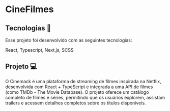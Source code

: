 # CineFilmes


 ## Tecnologias 🚀
Esse projeto foi desenvolvido com as seguintes tecnologias:

React, Typescript, Next.js, SCSS

## Projeto 💻
O Cinemack é uma plataforma de streaming de filmes inspirada na Netflix, desenvolvida com React + TypeScript e integrada a uma API de filmes (como TMDb - The Movie Database). O projeto oferece um catálogo completo de filmes e séries, permitindo que os usuários explorem, assistam trailers e acessem detalhes completos sobre os títulos disponíveis.
